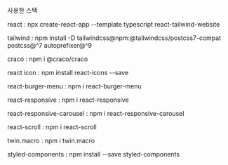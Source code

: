 사용한 스택

react : npx create-react-app --template typescript react-tailwind-website

tailwind : npm install -D tailwindcss@npm:@tailwindcss/postcss7-compat postcss@^7 autoprefixer@^9

craco : npm i @craco/craco

react icon : npm install react-icons --save

react-burger-menu : npm i react-burger-menu

react-responsive : npm i react-responsive

react-responsive-carousel : npm i react-responsive-carousel

react-scroll : npm i react-scroll

twin.macro : npm i twin.macro

styled-components : npm install --save styled-components
